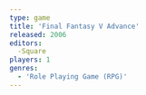 ```yaml
---
type: game
title: 'Final Fantasy V Advance'
released: 2006
editors: 
  -Square
players: 1
genres:
  - 'Role Playing Game (RPG)'
---
```

